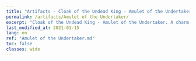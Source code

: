 ```yaml
---
title: "Artifacts - Cloak of the Undead King - Amulet of the Undertaker"
permalink: /artifacts/Amulet of the Undertaker/
excerpt: "Cloak of the Undead King - Amulet of the Undertaker. A charm used by a Lich to protect himself. One of the components of the Cloak of the Undead King."
last_modified_at: 2021-01-15
lang: en
ref: "Amulet of the Undertaker.md"
toc: false
classes: wide
---
```


